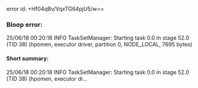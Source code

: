 error id: +Hf04qBv/VqxTG64pjU5/w==
### Bloop error:

25/06/18 00:20:18 INFO TaskSetManager: Starting task 0.0 in stage 52.0 (TID 38) (hpomen, executor driver, partition 0, NODE_LOCAL, 7695 bytes)
#### Short summary: 

25/06/18 00:20:18 INFO TaskSetManager: Starting task 0.0 in stage 52.0 (TID 38) (hpomen, executor dr...